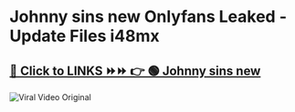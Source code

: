 
 # Johnny sins new Onlyfans Leaked - Update Files i48mx

## <h2><a href="https://clipsfans.com/Johnny_sins_new&ref=git">🔗 Click to LINKS ⏩⏩ 👉 🟢 Johnny sins new </a></h2>

<a href="https://clipsfans.com/Johnny_sins_new&ref=git" rel="nofollow" data-target="animated-image.originalLink"><img src="https://i.ibb.co.com/xMMVF88/686577567.gif" alt="Viral Video Original" style="max-width: 100%; display: inline-block;" data-target="animated-image.originalImage"></a>

